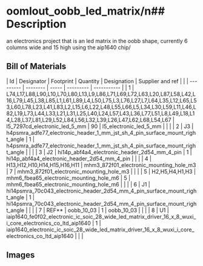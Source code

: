 # oomlout_oobb_led_matrix/n## Description
an electronics project that is an led matrix in the oobb shape, currently 6 columns wide and 15 high using the aip1640 chip/
## Bill of Materials
| Id | Designator | Footprint | Quantity | Designation | Supplier and ref |  |
| --------- | -------- | ----- | --------- | ----------- |
| 1 | L74,L17,L88,L90,L10,L70,L80,L13,L9,L86,L71,L69,L72,L63,L20,L87,L58,L42,L16,L79,L45,L38,L85,L1,L61,L89,L4,L50,L75,L3,L76,L27,L7,L64,L35,L12,L65,L53,L60,L78,L23,L41,L83,L2,L15,L6,L22,L48,L55,L66,L5,L34,L30,L59,L11,L46,L82,L19,L73,L44,L33,L21,L31,L25,L40,L24,L57,L43,L36,L77,L51,L8,L49,L18,L14,L28,L37,L81,L29,L52,L84,L56,L32,L39,L26,L47,L62,L68,L54,L67 | l5_7297cd_electronic_led_5_mm | 90 | l5_electronic_led_5_mm |  |  |
| 2 | J3 | h4psmra_adfe77_electronic_header_1_mm_jst_sh_4_pin_surface_mount_right_angle | 1 | h4psmra_adfe77_electronic_header_1_mm_jst_sh_4_pin_surface_mount_right_angle |  |  |
| 3 | J2 | hi14p_abf4a4_electronic_header_2d54_mm_4_pin | 1 | hi14p_abf4a4_electronic_header_2d54_mm_4_pin |  |  |
| 4 | H13,H12,H10,H14,H15,H16,H11 | mhm3_872f01_electronic_mounting_hole_m3 | 7 | mhm3_872f01_electronic_mounting_hole_m3 |  |  |
| 5 | H2,H5,H4,H1,H3 | mhm6_fbea65_electronic_mounting_hole_m6 | 5 | mhm6_fbea65_electronic_mounting_hole_m6 |  |  |
| 6 | J1 | hi14psmra_70c043_electronic_header_2d54_mm_4_pin_surface_mount_right_angle | 1 | hi14psmra_70c043_electronic_header_2d54_mm_4_pin_surface_mount_right_angle |  |  |
| 7 | REF** | oobb_10_03 | 1 | oobb_10_03 |  |  |
| 8 | U1 | iaip1640_fe0f02_electronic_ic_soic_28_wide_led_matrix_driver_16_x_8_wuxi_i_core_electronics_co_ltd_aip1640 | 1 | iaip1640_electronic_ic_soic_28_wide_led_matrix_driver_16_x_8_wuxi_i_core_electronics_co_ltd_aip1640 |  |  |

## Images

